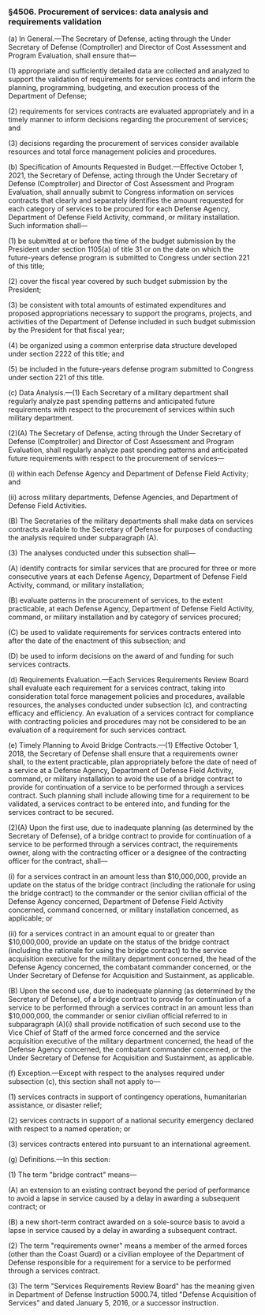 ### §4506. Procurement of services: data analysis and requirements validation ###

(a) In General.—The Secretary of Defense, acting through the Under Secretary of Defense (Comptroller) and Director of Cost Assessment and Program Evaluation, shall ensure that—

(1) appropriate and sufficiently detailed data are collected and analyzed to support the validation of requirements for services contracts and inform the planning, programming, budgeting, and execution process of the Department of Defense;

(2) requirements for services contracts are evaluated appropriately and in a timely manner to inform decisions regarding the procurement of services; and

(3) decisions regarding the procurement of services consider available resources and total force management policies and procedures.

(b) Specification of Amounts Requested in Budget.—Effective October 1, 2021, the Secretary of Defense, acting through the Under Secretary of Defense (Comptroller) and Director of Cost Assessment and Program Evaluation, shall annually submit to Congress information on services contracts that clearly and separately identifies the amount requested for each category of services to be procured for each Defense Agency, Department of Defense Field Activity, command, or military installation. Such information shall—

(1) be submitted at or before the time of the budget submission by the President under section 1105(a) of title 31 or on the date on which the future-years defense program is submitted to Congress under section 221 of this title;

(2) cover the fiscal year covered by such budget submission by the President;

(3) be consistent with total amounts of estimated expenditures and proposed appropriations necessary to support the programs, projects, and activities of the Department of Defense included in such budget submission by the President for that fiscal year;

(4) be organized using a common enterprise data structure developed under section 2222 of this title; and

(5) be included in the future-years defense program submitted to Congress under section 221 of this title.

(c) Data Analysis.—(1) Each Secretary of a military department shall regularly analyze past spending patterns and anticipated future requirements with respect to the procurement of services within such military department.

(2)(A) The Secretary of Defense, acting through the Under Secretary of Defense (Comptroller) and Director of Cost Assessment and Program Evaluation, shall regularly analyze past spending patterns and anticipated future requirements with respect to the procurement of services—

(i) within each Defense Agency and Department of Defense Field Activity; and

(ii) across military departments, Defense Agencies, and Department of Defense Field Activities.

(B) The Secretaries of the military departments shall make data on services contracts available to the Secretary of Defense for purposes of conducting the analysis required under subparagraph (A).

(3) The analyses conducted under this subsection shall—

(A) identify contracts for similar services that are procured for three or more consecutive years at each Defense Agency, Department of Defense Field Activity, command, or military installation;

(B) evaluate patterns in the procurement of services, to the extent practicable, at each Defense Agency, Department of Defense Field Activity, command, or military installation and by category of services procured;

(C) be used to validate requirements for services contracts entered into after the date of the enactment of this subsection; and

(D) be used to inform decisions on the award of and funding for such services contracts.

(d) Requirements Evaluation.—Each Services Requirements Review Board shall evaluate each requirement for a services contract, taking into consideration total force management policies and procedures, available resources, the analyses conducted under subsection (c), and contracting efficacy and efficiency. An evaluation of a services contract for compliance with contracting policies and procedures may not be considered to be an evaluation of a requirement for such services contract.

(e) Timely Planning to Avoid Bridge Contracts.—(1) Effective October 1, 2018, the Secretary of Defense shall ensure that a requirements owner shall, to the extent practicable, plan appropriately before the date of need of a service at a Defense Agency, Department of Defense Field Activity, command, or military installation to avoid the use of a bridge contract to provide for continuation of a service to be performed through a services contract. Such planning shall include allowing time for a requirement to be validated, a services contract to be entered into, and funding for the services contract to be secured.

(2)(A) Upon the first use, due to inadequate planning (as determined by the Secretary of Defense), of a bridge contract to provide for continuation of a service to be performed through a services contract, the requirements owner, along with the contracting officer or a designee of the contracting officer for the contract, shall—

(i) for a services contract in an amount less than $10,000,000, provide an update on the status of the bridge contract (including the rationale for using the bridge contract) to the commander or the senior civilian official of the Defense Agency concerned, Department of Defense Field Activity concerned, command concerned, or military installation concerned, as applicable; or

(ii) for a services contract in an amount equal to or greater than $10,000,000, provide an update on the status of the bridge contract (including the rationale for using the bridge contract) to the service acquisition executive for the military department concerned, the head of the Defense Agency concerned, the combatant commander concerned, or the Under Secretary of Defense for Acquisition and Sustainment, as applicable.

(B) Upon the second use, due to inadequate planning (as determined by the Secretary of Defense), of a bridge contract to provide for continuation of a service to be performed through a services contract in an amount less than $10,000,000, the commander or senior civilian official referred to in subparagraph (A)(i) shall provide notification of such second use to the Vice Chief of Staff of the armed force concerned and the service acquisition executive of the military department concerned, the head of the Defense Agency concerned, the combatant commander concerned, or the Under Secretary of Defense for Acquisition and Sustainment, as applicable.

(f) Exception.—Except with respect to the analyses required under subsection (c), this section shall not apply to—

(1) services contracts in support of contingency operations, humanitarian assistance, or disaster relief;

(2) services contracts in support of a national security emergency declared with respect to a named operation; or

(3) services contracts entered into pursuant to an international agreement.

(g) Definitions.—In this section:

(1) The term "bridge contract" means—

(A) an extension to an existing contract beyond the period of performance to avoid a lapse in service caused by a delay in awarding a subsequent contract; or

(B) a new short-term contract awarded on a sole-source basis to avoid a lapse in service caused by a delay in awarding a subsequent contract.

(2) The term "requirements owner" means a member of the armed forces (other than the Coast Guard) or a civilian employee of the Department of Defense responsible for a requirement for a service to be performed through a services contract.

(3) The term "Services Requirements Review Board" has the meaning given in Department of Defense Instruction 5000.74, titled "Defense Acquisition of Services" and dated January 5, 2016, or a successor instruction.
